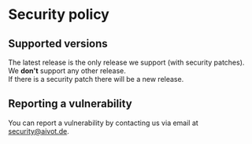 # Security policy

## Supported versions

The latest release is the only release we support (with security patches).
We **don't** support any other release.  
If there is a security patch there will be a new release.

## Reporting a vulnerability

You can report a vulnerability by contacting us via email at
[security@aivot.de](mailto:security@aivot.de?subject=[SECURITY]).
